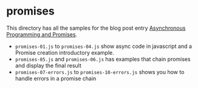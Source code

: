 # promises 

This directory has all the samples for the blog post entry [Asynchronous Programming and Promises](https://plvaldes.dev/index.php/2022/12/06/asynchronous-programming-and-promises-part-i/).
- `promises-01.js` to `promises-04.js` show async code in javascript and a Promise creation introductory example.
- `promises-05.js` and `promises-06.js` has examples that chain promises and display the final result
- `promises-07-errors.js` to `promises-10-errors.js` shows you how to handle errors in a promise chain